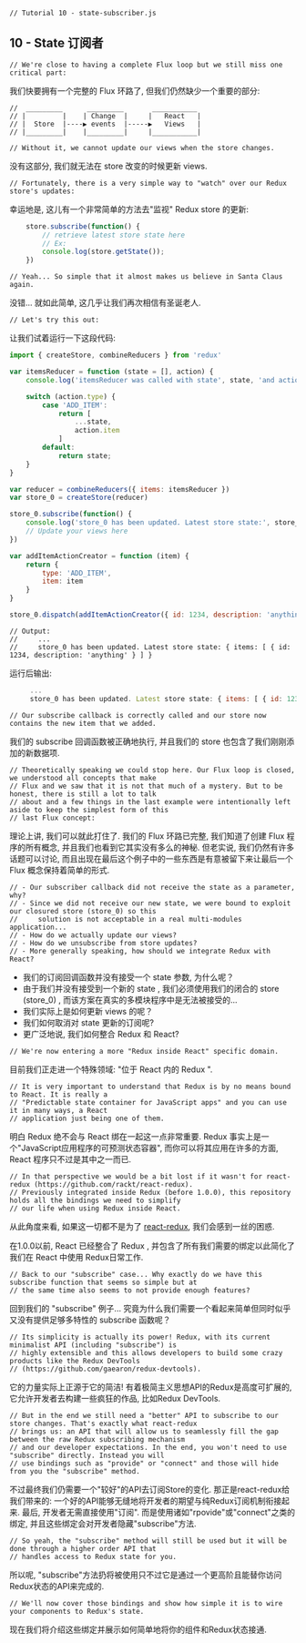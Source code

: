 ```
// Tutorial 10 - state-subscriber.js
```

## 10 - State 订阅者

```
// We're close to having a complete Flux loop but we still miss one critical part:
```
我们快要拥有一个完整的 Flux 环路了, 但我们仍然缺少一个重要的部分:

```
//  _________      _________       ___________
// |         |    | Change  |     |   React   |
// |  Store  |----▶ events  |-----▶   Views   |
// |_________|    |_________|     |___________|
```

```
// Without it, we cannot update our views when the store changes.
```
没有这部分, 我们就无法在 store 改变的时候更新 views.

```
// Fortunately, there is a very simple way to "watch" over our Redux store's updates:
```
幸运地是, 这儿有一个非常简单的方法去"监视" Redux store 的更新:

```js
    store.subscribe(function() {
        // retrieve latest store state here
        // Ex:
        console.log(store.getState());
    })
```

```
// Yeah... So simple that it almost makes us believe in Santa Claus again.
```
没错... 就如此简单, 这几乎让我们再次相信有圣诞老人.

```
// Let's try this out:
```
让我们试着运行一下这段代码:

```js
import { createStore, combineReducers } from 'redux'

var itemsReducer = function (state = [], action) {
    console.log('itemsReducer was called with state', state, 'and action', action)

    switch (action.type) {
        case 'ADD_ITEM':
            return [
                ...state,
                action.item
            ]
        default:
            return state;
    }
}

var reducer = combineReducers({ items: itemsReducer })
var store_0 = createStore(reducer)

store_0.subscribe(function() {
    console.log('store_0 has been updated. Latest store state:', store_0.getState());
    // Update your views here
})

var addItemActionCreator = function (item) {
    return {
        type: 'ADD_ITEM',
        item: item
    }
}

store_0.dispatch(addItemActionCreator({ id: 1234, description: 'anything' }))
```

```
// Output:
//     ...
//     store_0 has been updated. Latest store state: { items: [ { id: 1234, description: 'anything' } ] }
```
运行后输出:
```js
     ...
     store_0 has been updated. Latest store state: { items: [ { id: 1234, description: 'anything' } ] }
```

```
// Our subscribe callback is correctly called and our store now contains the new item that we added.
```
我们的 subscribe 回调函数被正确地执行, 并且我们的 store 也包含了我们刚刚添加的新数据项.

```
// Theoretically speaking we could stop here. Our Flux loop is closed, we understood all concepts that make
// Flux and we saw that it is not that much of a mystery. But to be honest, there is still a lot to talk
// about and a few things in the last example were intentionally left aside to keep the simplest form of this
// last Flux concept:
```
理论上讲, 我们可以就此打住了. 我们的 Flux 环路已完整, 我们知道了创建 Flux 程序的所有概念, 并且我们也看到它其实没有多么的神秘. 但老实说, 我们仍然有许多话题可以讨论, 而且出现在最后这个例子中的一些东西是有意被留下来让最后一个 Flux 概念保持着简单的形式.

```
// - Our subscriber callback did not receive the state as a parameter, why?
// - Since we did not receive our new state, we were bound to exploit our closured store (store_0) so this
//     solution is not acceptable in a real multi-modules application...
// - How do we actually update our views?
// - How do we unsubscribe from store updates?
// - More generally speaking, how should we integrate Redux with React?
```
* 我们的订阅回调函数并没有接受一个 state 参数, 为什么呢？
* 由于我们并没有接受到一个新的 state , 我们必须使用我们的闭合的 store (store_0) , 而该方案在真实的多模块程序中是无法被接受的...
* 我们实际上是如何更新 views 的呢？
* 我们如何取消对 state 更新的订阅呢?
* 更广泛地说, 我们如何整合 Redux 和 React?

```
// We're now entering a more "Redux inside React" specific domain.
```
目前我们正走进一个特殊领域: "位于 React 内的 Redux ".

```
// It is very important to understand that Redux is by no means bound to React. It is really a
// "Predictable state container for JavaScript apps" and you can use it in many ways, a React
// application just being one of them.
```
明白 Redux 绝不会与 React 绑在一起这一点非常重要. Redux 事实上是一个"JavaScript应用程序的可预测状态容器", 而你可以将其应用在许多的方面, React 程序只不过是其中之一而已.

```
// In that perspective we would be a bit lost if it wasn't for react-redux (https://github.com/rackt/react-redux).
// Previously integrated inside Redux (before 1.0.0), this repository holds all the bindings we need to simplify
// our life when using Redux inside React.
```
从此角度来看, 如果这一切都不是为了 [react-redux](https://github.com/rackt/react-redux), 我们会感到一丝的困惑.

在1.0.0以前, React 已经整合了 Redux , 并包含了所有我们需要的绑定以此简化了我们在 React 中使用 Redux日常工作.

```
// Back to our "subscribe" case... Why exactly do we have this subscribe function that seems so simple but at
// the same time also seems to not provide enough features?
```
回到我们的 "subscribe" 例子... 究竟为什么我们需要一个看起来简单但同时似乎又没有提供足够多特性的 subscribe 函数呢？

```
// Its simplicity is actually its power! Redux, with its current minimalist API (including "subscribe") is
// highly extensible and this allows developers to build some crazy products like the Redux DevTools
// (https://github.com/gaearon/redux-devtools).
```
它的力量实际上正源于它的简洁! 有着极简主义思想API的Redux是高度可扩展的,
它允许开发者去构建一些疯狂的作品, 比如Redux DevTools.

```
// But in the end we still need a "better" API to subscribe to our store changes. That's exactly what react-redux
// brings us: an API that will allow us to seamlessly fill the gap between the raw Redux subscribing mechanism
// and our developer expectations. In the end, you won't need to use "subscribe" directly. Instead you will
// use bindings such as "provide" or "connect" and those will hide from you the "subscribe" method.
```
不过最终我们仍需要一个"较好"的API去订阅Store的变化.
那正是react-redux给我们带来的:
一个好的API能够无缝地将开发者的期望与纯Redux订阅机制衔接起来. 最后,
开发者无需直接使用"订阅". 而是使用诸如"rpovide"或"connect"之类的绑定,
并且这些绑定会对开发者隐藏"subscribe"方法.

```
// So yeah, the "subscribe" method will still be used but it will be done through a higher order API that
// handles access to Redux state for you.
```
所以呢,
"subscribe"方法扔将被使用只不过它是通过一个更高阶且能替你访问Redux状态的API来完成的.

```
// We'll now cover those bindings and show how simple it is to wire your components to Redux's state.
```
现在我们将介绍这些绑定并展示如何简单地将你的组件和Redux状态接通.
